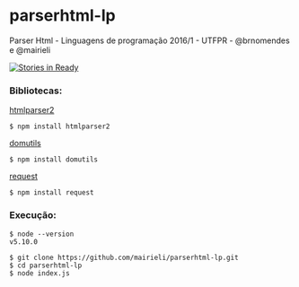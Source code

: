 # parserhtml-lp 
Parser Html - Linguagens de programação 2016/1 - UTFPR - @brnomendes e @mairieli

[![Stories in Ready](https://badge.waffle.io/mairieli/parserhtml-lp.svg?label=ready&title=Ready)](http://waffle.io/mairieli/parserhtml-lp)

### Bibliotecas:
[htmlparser2](https://github.com/fb55/htmlparser2)
```
$ npm install htmlparser2
```
[domutils](https://github.com/fb55/domutils)
```
$ npm install domutils
```
[request](https://github.com/request/request)
```
$ npm install request
```
### Execução:
```
$ node --version
v5.10.0
```
```
$ git clone https://github.com/mairieli/parserhtml-lp.git
$ cd parserhtml-lp
$ node index.js
```
